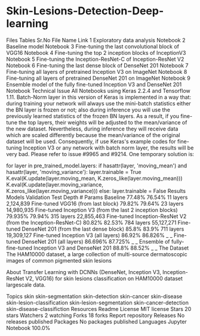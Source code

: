 # Skin-Lesions-Detection-Deep-learning
Files Tables
Sr.No	File Name	Link
1	Exploratory data analysis	Notebook
2	Baseline model	Notebook
3	Fine-tuning the last convolutional block of VGG16	Notebook
4	Fine-tuning the top 2 inception blocks of InceptionV3	Notebook
5	Fine-tuning the Inception-ResNet-C of Inception-ResNet V2	Notebook
6	Fine-tuning the last dense block of DenseNet 201	Notebook
7	Fine-tuning all layers of pretrained Inception V3 on ImageNet	Notebook
8	Fine-tuning all layers of pretrained DenseNet 201 on ImageNet	Notebook
9	Ensemble model of the fully fine-tuned Inception V3 and DenseNet 201	Notebook
Technical Issue
All Notebooks using Keras 2.2.4 and Tensorflow 1.11. Batch-Norm layer in this version of Keras is implemented in a way that: during training your network will always use the mini-batch statistics either the BN layer is frozen or not; also during inference you will use the previously learned statistics of the frozen BN layers. As a result, if you fine-tune the top layers, their weights will be adjusted to the mean/variance of the new dataset. Nevertheless, during inference they will receive data which are scaled differently because the mean/variance of the original dataset will be used. Consequently, if use Keras's example codes for fine-tuning Inception V3 or any network with batch norm layer, the results will be very bad. Please refer to issue #9965 and #9214. One temporary solution is:

for layer in pre_trained_model.layers:
    if hasattr(layer, 'moving_mean') and hasattr(layer, 'moving_variance'):
        layer.trainable = True
        K.eval(K.update(layer.moving_mean, K.zeros_like(layer.moving_mean)))
        K.eval(K.update(layer.moving_variance, K.zeros_like(layer.moving_variance)))
    else:
        layer.trainable = False
Results
Models	Validation	Test	Depth	# Params
Baseline	77.48%	76.54%	11 layers	2,124,839
Fine-tuned VGG16 (from last block)	79.82%	79.64%	23 layers	14,980,935
Fine-tuned Inception V3 (from the last 2 inception blocks)	79.935%	79.94%	315 layers	22,855,463
Fine-tuned Inception-ResNet V2 (from the Inception-ResNet-C)	80.82%	82.53%	784 layers	55,127,271
Fine-tuned DenseNet 201 (from the last dense block)	85.8%	83.9%	711 layers	19,309,127
Fine-tuned Inception V3 (all layers)	86.92%	86.826%	_	_
Fine-tuned DenseNet 201 (all layers)	86.696%	87.725%	_	_
Ensemble of fully-fine-tuned Inception V3 and DenseNet 201	88.8%	88.52%	_	_
The Dataset
The HAM10000 dataset, a large collection of multi-source dermatoscopic images of common pigmented skin lesions

About
Transfer Learning with DCNNs (DenseNet, Inception V3, Inception-ResNet V2, VGG16) for skin lesions classification on HAM10000 dataset largescale data.

Topics
skin skin-segmentation skin-detection skin-cancer skin-disease skin-lesion-classification skin-lesion-segmentation skin-cancer-detection skin-disease-classifiction
Resources
 Readme
License
 MIT license
Stars
 20 stars
Watchers
 2 watching
Forks
 18 forks
Report repository
Releases
No releases published
Packages
No packages published
Languages
Jupyter Notebook
100.0%
